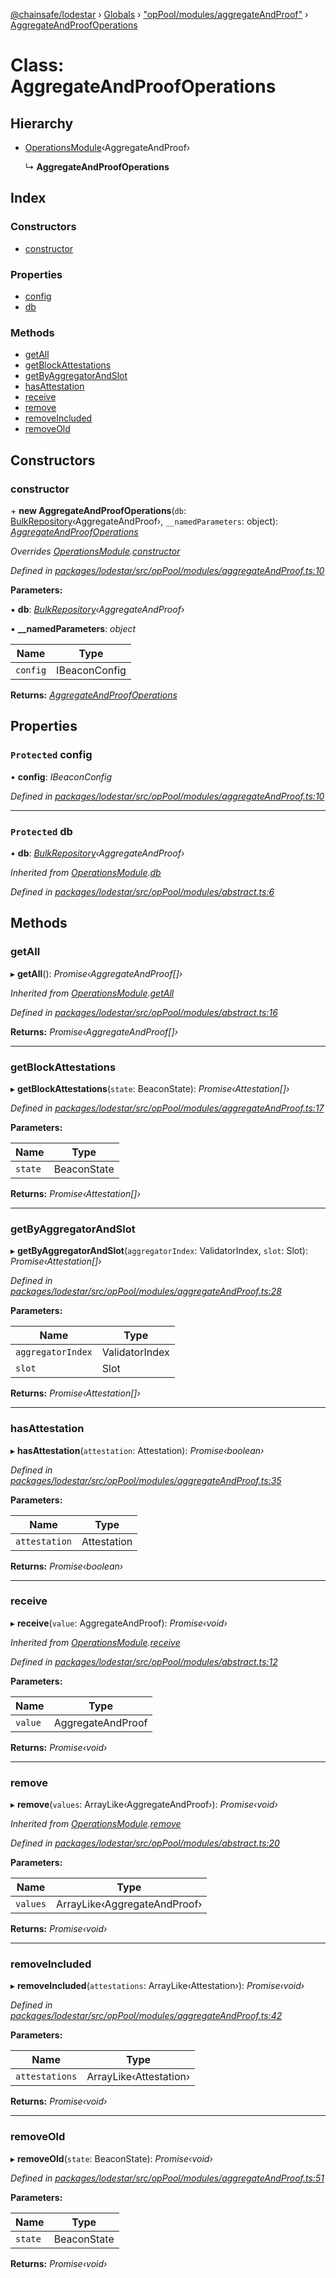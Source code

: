 [@chainsafe/lodestar](../README.md) › [Globals](../globals.md) › ["opPool/modules/aggregateAndProof"](../modules/_oppool_modules_aggregateandproof_.md) › [AggregateAndProofOperations](_oppool_modules_aggregateandproof_.aggregateandproofoperations.md)

# Class: AggregateAndProofOperations

## Hierarchy

* [OperationsModule](_oppool_modules_abstract_.operationsmodule.md)‹AggregateAndProof›

  ↳ **AggregateAndProofOperations**

## Index

### Constructors

* [constructor](_oppool_modules_aggregateandproof_.aggregateandproofoperations.md#constructor)

### Properties

* [config](_oppool_modules_aggregateandproof_.aggregateandproofoperations.md#protected-config)
* [db](_oppool_modules_aggregateandproof_.aggregateandproofoperations.md#protected-db)

### Methods

* [getAll](_oppool_modules_aggregateandproof_.aggregateandproofoperations.md#getall)
* [getBlockAttestations](_oppool_modules_aggregateandproof_.aggregateandproofoperations.md#getblockattestations)
* [getByAggregatorAndSlot](_oppool_modules_aggregateandproof_.aggregateandproofoperations.md#getbyaggregatorandslot)
* [hasAttestation](_oppool_modules_aggregateandproof_.aggregateandproofoperations.md#hasattestation)
* [receive](_oppool_modules_aggregateandproof_.aggregateandproofoperations.md#receive)
* [remove](_oppool_modules_aggregateandproof_.aggregateandproofoperations.md#remove)
* [removeIncluded](_oppool_modules_aggregateandproof_.aggregateandproofoperations.md#removeincluded)
* [removeOld](_oppool_modules_aggregateandproof_.aggregateandproofoperations.md#removeold)

## Constructors

###  constructor

\+ **new AggregateAndProofOperations**(`db`: [BulkRepository](_db_api_beacon_repository_.bulkrepository.md)‹AggregateAndProof›, `__namedParameters`: object): *[AggregateAndProofOperations](_oppool_modules_aggregateandproof_.aggregateandproofoperations.md)*

*Overrides [OperationsModule](_oppool_modules_abstract_.operationsmodule.md).[constructor](_oppool_modules_abstract_.operationsmodule.md#constructor)*

*Defined in [packages/lodestar/src/opPool/modules/aggregateAndProof.ts:10](https://github.com/ChainSafe/lodestar/blob/0e426d2/packages/lodestar/src/opPool/modules/aggregateAndProof.ts#L10)*

**Parameters:**

▪ **db**: *[BulkRepository](_db_api_beacon_repository_.bulkrepository.md)‹AggregateAndProof›*

▪ **__namedParameters**: *object*

Name | Type |
------ | ------ |
`config` | IBeaconConfig |

**Returns:** *[AggregateAndProofOperations](_oppool_modules_aggregateandproof_.aggregateandproofoperations.md)*

## Properties

### `Protected` config

• **config**: *IBeaconConfig*

*Defined in [packages/lodestar/src/opPool/modules/aggregateAndProof.ts:10](https://github.com/ChainSafe/lodestar/blob/0e426d2/packages/lodestar/src/opPool/modules/aggregateAndProof.ts#L10)*

___

### `Protected` db

• **db**: *[BulkRepository](_db_api_beacon_repository_.bulkrepository.md)‹AggregateAndProof›*

*Inherited from [OperationsModule](_oppool_modules_abstract_.operationsmodule.md).[db](_oppool_modules_abstract_.operationsmodule.md#protected-db)*

*Defined in [packages/lodestar/src/opPool/modules/abstract.ts:6](https://github.com/ChainSafe/lodestar/blob/0e426d2/packages/lodestar/src/opPool/modules/abstract.ts#L6)*

## Methods

###  getAll

▸ **getAll**(): *Promise‹AggregateAndProof[]›*

*Inherited from [OperationsModule](_oppool_modules_abstract_.operationsmodule.md).[getAll](_oppool_modules_abstract_.operationsmodule.md#getall)*

*Defined in [packages/lodestar/src/opPool/modules/abstract.ts:16](https://github.com/ChainSafe/lodestar/blob/0e426d2/packages/lodestar/src/opPool/modules/abstract.ts#L16)*

**Returns:** *Promise‹AggregateAndProof[]›*

___

###  getBlockAttestations

▸ **getBlockAttestations**(`state`: BeaconState): *Promise‹Attestation[]›*

*Defined in [packages/lodestar/src/opPool/modules/aggregateAndProof.ts:17](https://github.com/ChainSafe/lodestar/blob/0e426d2/packages/lodestar/src/opPool/modules/aggregateAndProof.ts#L17)*

**Parameters:**

Name | Type |
------ | ------ |
`state` | BeaconState |

**Returns:** *Promise‹Attestation[]›*

___

###  getByAggregatorAndSlot

▸ **getByAggregatorAndSlot**(`aggregatorIndex`: ValidatorIndex, `slot`: Slot): *Promise‹Attestation[]›*

*Defined in [packages/lodestar/src/opPool/modules/aggregateAndProof.ts:28](https://github.com/ChainSafe/lodestar/blob/0e426d2/packages/lodestar/src/opPool/modules/aggregateAndProof.ts#L28)*

**Parameters:**

Name | Type |
------ | ------ |
`aggregatorIndex` | ValidatorIndex |
`slot` | Slot |

**Returns:** *Promise‹Attestation[]›*

___

###  hasAttestation

▸ **hasAttestation**(`attestation`: Attestation): *Promise‹boolean›*

*Defined in [packages/lodestar/src/opPool/modules/aggregateAndProof.ts:35](https://github.com/ChainSafe/lodestar/blob/0e426d2/packages/lodestar/src/opPool/modules/aggregateAndProof.ts#L35)*

**Parameters:**

Name | Type |
------ | ------ |
`attestation` | Attestation |

**Returns:** *Promise‹boolean›*

___

###  receive

▸ **receive**(`value`: AggregateAndProof): *Promise‹void›*

*Inherited from [OperationsModule](_oppool_modules_abstract_.operationsmodule.md).[receive](_oppool_modules_abstract_.operationsmodule.md#receive)*

*Defined in [packages/lodestar/src/opPool/modules/abstract.ts:12](https://github.com/ChainSafe/lodestar/blob/0e426d2/packages/lodestar/src/opPool/modules/abstract.ts#L12)*

**Parameters:**

Name | Type |
------ | ------ |
`value` | AggregateAndProof |

**Returns:** *Promise‹void›*

___

###  remove

▸ **remove**(`values`: ArrayLike‹AggregateAndProof›): *Promise‹void›*

*Inherited from [OperationsModule](_oppool_modules_abstract_.operationsmodule.md).[remove](_oppool_modules_abstract_.operationsmodule.md#remove)*

*Defined in [packages/lodestar/src/opPool/modules/abstract.ts:20](https://github.com/ChainSafe/lodestar/blob/0e426d2/packages/lodestar/src/opPool/modules/abstract.ts#L20)*

**Parameters:**

Name | Type |
------ | ------ |
`values` | ArrayLike‹AggregateAndProof› |

**Returns:** *Promise‹void›*

___

###  removeIncluded

▸ **removeIncluded**(`attestations`: ArrayLike‹Attestation›): *Promise‹void›*

*Defined in [packages/lodestar/src/opPool/modules/aggregateAndProof.ts:42](https://github.com/ChainSafe/lodestar/blob/0e426d2/packages/lodestar/src/opPool/modules/aggregateAndProof.ts#L42)*

**Parameters:**

Name | Type |
------ | ------ |
`attestations` | ArrayLike‹Attestation› |

**Returns:** *Promise‹void›*

___

###  removeOld

▸ **removeOld**(`state`: BeaconState): *Promise‹void›*

*Defined in [packages/lodestar/src/opPool/modules/aggregateAndProof.ts:51](https://github.com/ChainSafe/lodestar/blob/0e426d2/packages/lodestar/src/opPool/modules/aggregateAndProof.ts#L51)*

**Parameters:**

Name | Type |
------ | ------ |
`state` | BeaconState |

**Returns:** *Promise‹void›*
